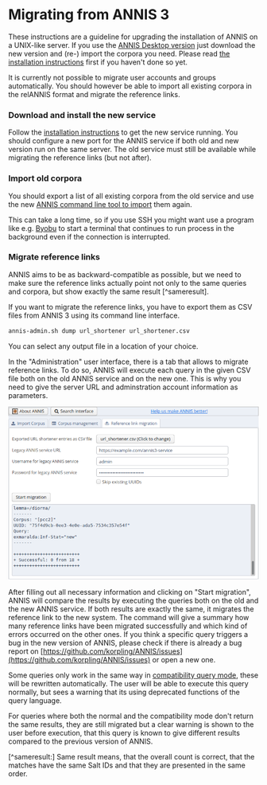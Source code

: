 # Migrating from ANNIS 3


These instructions are a guideline for upgrading the installation of ANNIS on a UNIX-like server. 
If you use the [ANNIS Desktop version](desktop.md) 
just download the new version and (re-) import the corpora you need.
Please read [the installation instructions](server.md) first if you
haven't done so yet.


It is currently not possible to migrate user accounts and groups automatically.
You should however be able to import all existing corpora in the relANNIS format and migrate the reference links.


### Download and install the new service

Follow the [installation instructions](server.md) to get the new service running.
You should configure a new port for the ANNIS service if both old and new version run on the same server.
The old service must still be available while migrating the reference links (but not after).

### Import old corpora

You should export a list of all existing corpora from the old service and use the new [ANNIS command line tool to import](../import-and-config/import.html#importing-a-corpus-using-the-command-line) them again.

This can take a long time, so if you use SSH you might want use a program like e.g. [Byobu](http://byobu.org/) to start a terminal that continues to run process in the background even if the connection is interrupted.


### Migrate reference links

ANNIS aims to be as backward-compatible as possible, but we need to make sure the reference links actually point not only to the same queries and corpora, but show exactly the same result [^sameresult].

If you want to migrate the reference links, you have to export them as CSV files from ANNIS 3 using its command line interface.
```.sh
annis-admin.sh dump url_shortener url_shortener.csv
```
You can select any output file in a location of your choice.


In the "Administration" user interface, there is a tab that allows to migrate reference links.
To do so, ANNIS will execute each query in the given CSV file both on the old ANNIS service and on the new one.
This is why you need to give the server URL and adminstration account information as parameters.

![Example configuration for the user interface to migrate reference links](migrate-reference-urls.png)

After filling out all necessary information and clicking on "Start migration", ANNIS will compare the results by executing the queries both on the old and the new ANNIS service.
If both results are exactly the same, it migrates the reference link to the new system.
The command will give a summary how many reference links have been migrated successfully and which kind of errors occurred on the other ones.
If you think a specific query triggers a bug in the new version of ANNIS, please check if there is already a bug report on [https://github.com/korpling/ANNIS/issues](https://github.com/korpling/ANNIS/issues) or open a new one.

Some queries only work in the same way in [compatibility query mode](./aql-compatibility-mode.md), these will be rewritten automatically.
The user will be able to execute this query normally, but sees a warning that its using deprecated functions of the query language.

For queries where both the normal and the compatibility mode don't return the same results, they are still migrated but a clear warning is shown to the user before execution, that this query is known to give different results compared to the previous version of ANNIS.


[^sameresult:] Same result means, that the overall count is correct, that the matches have the same Salt IDs and that they are presented in the same order.